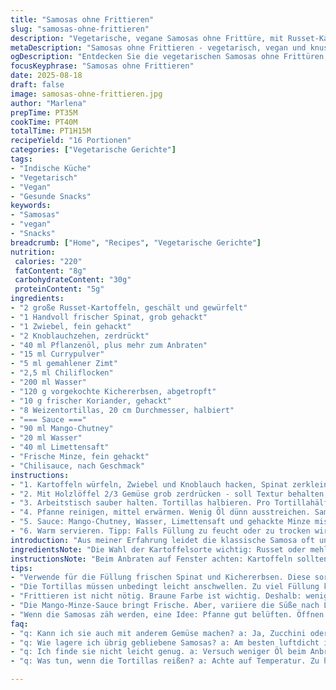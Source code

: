```yaml
---
title: "Samosas ohne Frittieren"
slug: "samosas-ohne-frittieren"
description: "Vegetarische, vegane Samosas ohne Frittüre, mit Russet-Kartoffeln und Spinat. Würzig, mit Zimt statt Piment, und Kichererbsen für mehr Struktur. Tortillas ersetzen Teigblätter. Gebraten in wenig Öl, dadurch leichter, aber knusprig. Dazu eine fruchtige Mango-Minze-Sauce. Simpel, aber raffiniert. Perfekt, wenn man frittieren vermeiden will. Aromen abgestimmt; Textur nicht matschig, sondern bissfest. Neue Drehung: Spinat statt Zucchini, Kichererbsen statt Erbsen. 5 min mehr Garzeit für bessere Bindung."
metaDescription: "Samosas ohne Frittieren - vegetarisch, vegan und knusprig, mit Spinat und Kichererbsen. Perfekt für einen leichteren Snack."
ogDescription: "Entdecken Sie die vegetarischen Samosas ohne Frittüren, gefüllt mit Spinat und Kichererbsen. Knusprig und lecker."
focusKeyphrase: "Samosas ohne Frittieren"
date: 2025-08-18
draft: false
image: samosas-ohne-frittieren.jpg
author: "Marlena"
prepTime: PT35M
cookTime: PT40M
totalTime: PT1H15M
recipeYield: "16 Portionen"
categories: ["Vegetarische Gerichte"]
tags:
- "Indische Küche"
- "Vegetarisch"
- "Vegan"
- "Gesunde Snacks"
keywords:
- "Samosas"
- "vegan"
- "Snacks"
breadcrumb: ["Home", "Recipes", "Vegetarische Gerichte"]
nutrition: 
 calories: "220"
 fatContent: "8g"
 carbohydrateContent: "30g"
 proteinContent: "5g"
ingredients:
- "2 große Russet-Kartoffeln, geschält und gewürfelt"
- "1 Handvoll frischer Spinat, grob gehackt"
- "1 Zwiebel, fein gehackt"
- "2 Knoblauchzehen, zerdrückt"
- "40 ml Pflanzenöl, plus mehr zum Anbraten"
- "15 ml Currypulver"
- "5 ml gemahlener Zimt"
- "2,5 ml Chiliflocken"
- "200 ml Wasser"
- "120 g vorgekochte Kichererbsen, abgetropft"
- "10 g frischer Koriander, gehackt"
- "8 Weizentortillas, 20 cm Durchmesser, halbiert"
- "=== Sauce ==="
- "90 ml Mango-Chutney"
- "20 ml Wasser"
- "40 ml Limettensaft"
- "Frische Minze, fein gehackt"
- "Chilisauce, nach Geschmack"
instructions:
- "1. Kartoffeln würfeln, Zwiebel und Knoblauch hacken, Spinat zerkleinern. Wichtig: Kartoffeln gut trocken tupfen, damit sie beim anbraten nicht kleben. Öl in große, beschichtete Pfanne geben. Mittel-hoch erhitzen, Zwiebel und Knoblauch darin 5 Minuten glasig anschwitzen. Kartoffeln dazu. Nach 2 Minuten Spinat zugeben, alles mit Currypulver, Zimt und Chiliflocken bestreuen. Kurz rühren, bis Gewürze duften, etwa 40 Sekunden. Wasser angießen. Deckel drauf. Köcheln lassen, bis Wasser fast weg und Kartoffeln weich. Geduld, sonst matscht alles."
- "2. Mit Holzlöffel 2/3 Gemüse grob zerdrücken - soll Textur behalten, nicht breiig. Kichererbsen unterheben, frischen Koriander dazu. Mit Salz und Pfeffer abschmecken. Mischung muss warm, aber nicht zu feucht sein; sonst matscht die Füllung. 15 Minuten ruhen lassen, damit sich die Aromen verbinden und Feuchtigkeit reduziert."
- "3. Arbeitstisch sauber halten. Tortillas halbieren. Pro Tortillahälfte ca. 50 ml Füllung genau in die Mitte setzen. Wichtig: Füllung fest, nicht labil einfüllen, sonst bricht beim Falten alles auseinander. Seiten der Tortilla leicht einschlagen, aber offene Spitze nicht komplett verschließen - damit Dampf entweichen und die Hülle schön knusprig wird."
- "4. Pfanne reinigen, mittel erwärmen. Wenig Öl dünn ausstreichen. Samosas in der Pfanne 3–4 Minuten pro Seite goldbraun braten. Offen bleiben für Dampfentweichung, sonst wird die Hülle zäh. Alle Seiten gleichmäßig rösten, dabei Wenden nicht vergessen. Wenn zu dunkle Stellen entstehen, Hitze reduzieren. Auf Küchenpapier legen, kurz abtropfen."
- "5. Sauce: Mango-Chutney, Wasser, Limettensaft und gehackte Minze mischen. Minze frischer als Koriander – gibt Frischekick. Nach Belieben scharfe Sauce einrühren. Abgeschmeckt sollte es sein, leicht süß-säuerlich, frisch. 10 Minuten ziehen lassen vor dem Servieren für mehr Aroma."
- "6. Warm servieren. Tipp: Falls Füllung zu feucht oder zu trocken wird, angepasst würzen oder mit Semmelbröseln nachbessern. Beim Braten nicht zu viel Öl verwenden - sonst werden Samosas fettig, nicht knusprig. Geduld beim Braten: erst leichte Bräune, dann wenden. Wichtig: Samosas nicht zu voll packen, sonst reißen sie auf."
introduction: "Aus meiner Erfahrung leidet die klassische Samosa oft unter Fettigkeit oder zu weichem Teig – hier das Gegenmittel: keine Fritteuse, aber trotzdem knusprig. Statt typische Samoasteigblätter schmiere ich Weizentortillas rein. Das funktioniert hervorragend, besonders wenn man die Ränder gut fixiert und Füllung nicht zu feucht macht. Die Kombination aus Kartoffeln mit Spinat und Kichererbsen sorgt für mehr Substanz und weniger Brei. Würze mit Zimt statt Koriander und Piment gibt mehr Tiefe, mit leichter Schärfe durch Chiliflocken. Für die Sauce verlasse ich mich auf Mango-Chutney, dann noch frische Minze rein – bringt Frische und peppt auf."
ingredientsNote: "Die Wahl der Kartoffelsorte wichtig: Russet oder mehligere Sorten geben besseren Biss. Spinat liefert eine erdige Note und ersetzt Zucchini – leichter und weniger Wasser. Statt Erbsen haben sich Kichererbsen bewährt, sie halten die Füllung kompakter und proteinreicher. Haben Sie keine Tortillas, normalen Wrapteig nehmen. Gewürze passen Sie nach Belieben an; Zimt gibt weniger typische Curry-Note, sondern Wärme. Frische Kräuter immer zuletzt zugeben, sonst verlieren sie Aroma. Gemahlene Koriandersamen können einen Teil Zimt ersetzen, falls nicht vorhanden."
instructionsNote: "Beim Anbraten auf Fenster achten: Kartoffeln sollten Farbe nehmen, nicht nur weich werden. Das Rühren muss zuerst vorsichtig sein, später festeres Zerdrücken. Die Ruhezeit erlaubt es, dass Flüssigkeit auskondensiert, sonst wird alles schwer zu falten. Tortillastücke sollten fein aber nicht trocken sein, sonst brechen sie. Drehen beim Braten mit Pfannenwender, nicht mit Gabel – macht die Kruste kaputt. Wenig Öl reicht; zu viel macht alles fettig. Sauce abschmecken nicht vergessen: Mango-Chutney variiert - Säure und Süße unbedingt balancieren. Für schnelle Variante kann man Sauce weglassen, aber es lohnt sich nicht."
tips:
- "Verwende für die Füllung frischen Spinat und Kichererbsen. Diese sorgen für Stabilität. Wichtig ist, die Füllung gut abkühlen zu lassen. So bleibt die Masse stabil."
- "Die Tortillas müssen unbedingt leicht anschwellen. Zu viel Füllung kann sie zerreißen. Halte einen Löffel bereit. Mit diesem die Füllung balanciert in die Mitte setzen."
- "Frittieren ist nicht nötig. Braune Farbe ist wichtig. Deshalb: weniger Öl verwenden. Auf leichter Bräunung achten, sodass sie knackig werden. Bei zu hoher Hitze riskierst du schwarze Stellen."
- "Die Mango-Minze-Sauce bringt Frische. Aber, variiere die Süße nach Lust und Laune. Das Chutney könnte saurer sein. Gut vermischen und 10 Minuten ziehen lassen – für intensiveren Geschmack."
- "Wenn die Samosas zäh werden, eine Idee: Pfanne gut belüften. Öffnen beim Braten ist wichtig. So entsteht die typische Knusprigkeit, nicht das Gummiartige."
faq:
- "q: Kann ich sie auch mit anderem Gemüse machen? a: Ja, Zucchini oder Karotten funktionieren auch. Aber, achte auf die Feuchtigkeit. Gutes Wasser abtropfen."
- "q: Wie lagere ich übrig gebliebene Samosas? a: Am besten luftdicht in einer Box. Im Kühlschrank halten sie sich bis zu zwei Tage. Vor dem Essen kurz in die Pfanne."
- "q: Ich finde sie nicht leicht genug. a: Versuch weniger Öl beim Anbraten. Oder, verwende Getreideflocken. Bessere Bindung sorgt für weniger Fett."
- "q: Was tun, wenn die Tortillas reißen? a: Achte auf Temperatur. Zu hohe Hitze macht sie brüchig. Gehe sanft mit Füllung um und falte langsam."

---
```

